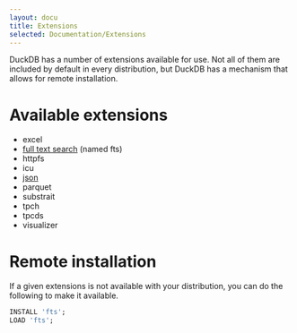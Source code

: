 ```yaml
---
layout: docu
title: Extensions
selected: Documentation/Extensions
---
```

DuckDB has a number of extensions available for use. Not all of them are included by default in every distribution, but DuckDB has a mechanism that allows for remote installation.

# Available extensions
 * excel
 * [full text search](./full_text_search) (named fts)
 * httpfs
 * icu
 * [json](./json)
 * parquet
 * substrait
 * tpch
 * tpcds
 * visualizer

# Remote installation

If a given extensions is not available with your distribution, you can do the following to make it available.

```sql
INSTALL 'fts';
LOAD 'fts';
```

<!--
TODO: How to check which extensions have been loaded or are available

https://github.com/duckdb/duckdb/search?q=loaded_extensions
-->
